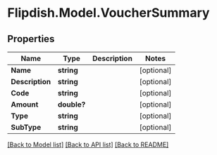 # Flipdish.Model.VoucherSummary
## Properties

Name | Type | Description | Notes
------------ | ------------- | ------------- | -------------
**Name** | **string** |  | [optional] 
**Description** | **string** |  | [optional] 
**Code** | **string** |  | [optional] 
**Amount** | **double?** |  | [optional] 
**Type** | **string** |  | [optional] 
**SubType** | **string** |  | [optional] 

[[Back to Model list]](../README.md#documentation-for-models) [[Back to API list]](../README.md#documentation-for-api-endpoints) [[Back to README]](../README.md)

